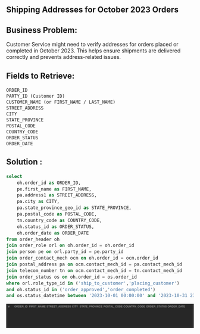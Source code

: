 ## Shipping Addresses for October 2023 Orders

## Business Problem:
Customer Service might need to verify addresses for orders placed or completed in October 2023. This helps ensure shipments are delivered correctly and prevents address-related issues.

## Fields to Retrieve:

```
ORDER_ID
PARTY_ID (Customer ID)
CUSTOMER_NAME (or FIRST_NAME / LAST_NAME)
STREET_ADDRESS
CITY
STATE_PROVINCE
POSTAL_CODE
COUNTRY_CODE
ORDER_STATUS
ORDER_DATE
```

## Solution :

```sql
select 
	oh.order_id as ORDER_ID,
    pe.first_name as FIRST_NAME,
    pa.address1 as STREET_ADDRESS,
    pa.city as CITY,
    pa.state_province_geo_id as STATE_PROVINCE,
    pa.postal_code as POSTAL_CODE,
    tn.country_code as COUNTRY_CODE,
    oh.status_id as ORDER_STATUS,
    oh.order_date as ORDER_DATE
from order_header oh
join order_role orl on oh.order_id = oh.order_id
join person pe on orl.party_id = pe.party_id
join order_contact_mech ocm on oh.order_id = ocm.order_id
join postal_address pa on ocm.contact_mech_id = pa.contact_mech_id
join telecom_number tn on ocm.contact_mech_id = tn.contact_mech_id
join order_status os on oh.order_id = os.order_id
where orl.role_type_id in ('ship_to_customer','placing_customer')
and oh.status_id in ('order_approved','order_completed')
and os.status_datetime between '2023-10-01 00:00:00' and '2023-10-31 23:59:59'
```

![alt text](image.png)